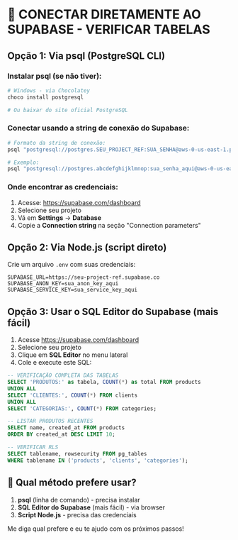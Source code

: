 # 🔗 CONECTAR DIRETAMENTE AO SUPABASE - VERIFICAR TABELAS

## Opção 1: Via psql (PostgreSQL CLI)

### Instalar psql (se não tiver):
```powershell
# Windows - via Chocolatey
choco install postgresql

# Ou baixar do site oficial PostgreSQL
```

### Conectar usando a string de conexão do Supabase:
```bash
# Formato da string de conexão:
psql "postgresql://postgres.SEU_PROJECT_REF:SUA_SENHA@aws-0-us-east-1.pooler.supabase.com:5432/postgres"

# Exemplo:
psql "postgresql://postgres.abcdefghijklmnop:sua_senha_aqui@aws-0-us-east-1.pooler.supabase.com:5432/postgres"
```

### Onde encontrar as credenciais:
1. Acesse: https://supabase.com/dashboard
2. Selecione seu projeto
3. Vá em **Settings** → **Database**
4. Copie a **Connection string** na seção "Connection parameters"

## Opção 2: Via Node.js (script direto)

Crie um arquivo `.env` com suas credenciais:
```env
SUPABASE_URL=https://seu-project-ref.supabase.co
SUPABASE_ANON_KEY=sua_anon_key_aqui
SUPABASE_SERVICE_KEY=sua_service_key_aqui
```

## Opção 3: Usar o SQL Editor do Supabase (mais fácil)

1. Acesse https://supabase.com/dashboard
2. Selecione seu projeto  
3. Clique em **SQL Editor** no menu lateral
4. Cole e execute este SQL:

```sql
-- VERIFICAÇÃO COMPLETA DAS TABELAS
SELECT 'PRODUTOS:' as tabela, COUNT(*) as total FROM products
UNION ALL  
SELECT 'CLIENTES:', COUNT(*) FROM clients
UNION ALL
SELECT 'CATEGORIAS:', COUNT(*) FROM categories;

-- LISTAR PRODUTOS RECENTES
SELECT name, created_at FROM products 
ORDER BY created_at DESC LIMIT 10;

-- VERIFICAR RLS
SELECT tablename, rowsecurity FROM pg_tables 
WHERE tablename IN ('products', 'clients', 'categories');
```

## 🚀 Qual método prefere usar?

1. **psql** (linha de comando) - precisa instalar
2. **SQL Editor do Supabase** (mais fácil) - via browser
3. **Script Node.js** - precisa das credenciais

Me diga qual prefere e eu te ajudo com os próximos passos!
